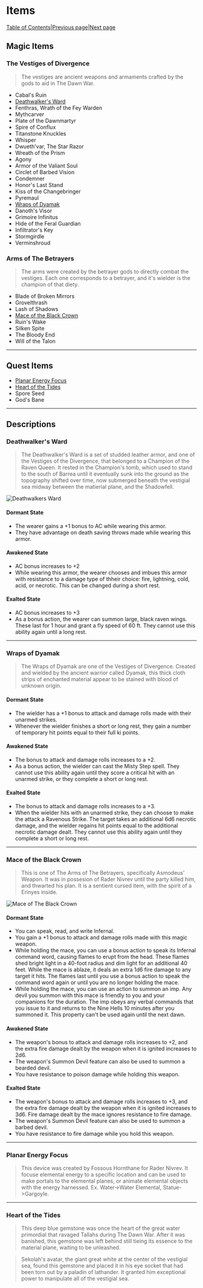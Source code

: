 # Items
[Table of Contents][TC]|[Previous page][P]|[Next page][S]

## Magic Items
### The Vestiges of Divergence
>The vestiges are ancient weapons and armaments crafted by the gods to aid in The Dawn War.
- Cabal's Ruin
- [Deathwalker's Ward](#deathwalkers-ward)
- Fenthras, Wrath of the Fey Warden
- Mythcarver
- Plate of the Dawnmartyr
- Spire of Conflux
- Titanstone Knuckles
- Whisper
- Dwueth'var, The Star Razor
- Wreath of the Prism
- Agony
- Armor of the Valiant Soul
- Circlet of Barbed Vision
- Condemner
- Honor's Last Stand
- Kiss of the Changebringer
- Pyremaul
- [Wraps of Dyamak](#wraps-of-dyamak)
- Danoth's Visor
- Grimoire Infinitus
- Hide of the Feral Guardian
- Infiltrator's Key
- Stormgirdle
- Verminshroud

### Arms of The Betrayers
>The arms were created by the betrayer gods to directly combat the vestiges. Each one corresponds to a betrayer, and it's wielder is the champion of that diety.
- Blade of Broken Mirrors
- Grovelthrash
- Lash of Shadows
- [Mace of the Black Crown](mace-of-the-black-crown)
- Ruin's Wake
- Silken Spite
- The Bloody End
- Will of the Talon
---------------------------------------------------------------------------------------------------------------------------------------------------------------------------------
## Quest Items
- [Planar Energy Focus](#planar-energy-focus)
- [Heart of the Tides](#heart-of-the-tides)
- Spore Seed
- God's Bane
---------------------------------------------------------------------------------------------------------------------------------------------------------------------------------
## Descriptions

### Deathwalker's Ward
>The Deathwalker's Ward is a set of studded leather armor, and one of the Vestiges of the Divergence, that belonged to a Champion of the Raven Queen. It rested in the Champion's tomb, which used to stand to the south of Barrea until it eventually sunk into the ground as the topography shifted over time, now submerged beneath the vestigial sea midway between the matierial plane, and the Shadowfell.

![Deathwalkers Ward](https://static.wikia.nocookie.net/criticalrole/images/f/f2/Deathwalkers-Ward-by-David-Rodrigues.jpg/revision/latest/scale-to-width-down/310?cb=20160808141609)

#### Dormant State
- The wearer gains a +1 bonus to AC while wearing this armor.
- They have advantage on death saving throws made while wearing this armor.

#### Awakened State
- AC bonus increases to +2
- While wearing this armor, the wearer chooses and imbues this armor with resistance to a damage type of thheir choice: fire, lightning, cold, acid, or necrotic. This can be changed during a short rest.

#### Exalted State
- AC bonus increases to +3
- As a bonus action, the wearer can summon large, black raven wings. These last for 1 hour and grant a fly speed of 60 ft. They cannot use this ability again until a long rest.
---------------------------------------------------------------------------------------------------------------------------------------------------------------------------------

### Wraps of Dyamak
>The Wraps of Dyamak are one of the Vestiges of Divergence. Created and wielded by the ancient warrior called Dyamak, this thick cloth strips of enchanted material appear to be stained with blood of unknown origin.

#### Dormant State
- The wielder has a +1 bonus to attack and damage rolls made with their unarmed strikes.
- Whenever the wielder finishes a short or long rest, they gain a number of temporary hit points equal to their full ki points.

#### Awakened State
- The bonus to attack and damage rolls increases to a +2.
- As a bonus action, the wielder can cast the Misty Step spell. They cannot use this ability again until they score a critical hit with an unarmed strike, or they complete a short or long rest.

#### Exalted State
- The bonus to attack and damage rolls increases to a +3.
- When the wielder hits with an unarmed strike, they can choose to make the attack a Ravenous Strike. The target takes an additional 6d6 necrotic damage, and the wielder regains hit points equal to the additional necrotic damage dealt. They cannot use this ability again until they complete a short or long rest.
---------------------------------------------------------------------------------------------------------------------------------------------------------------------------------

### Mace of the Black Crown
>This is one of The Arms of The Betrayers, specifically Asmodeus' Weapon. It was in possesion of Rader Nivrev until the party killed him, and thwarted his plan. It is a sentient cursed item, with the spirit of a Erinyes inside.

![Mace of The Black Crown](https://static.wikia.nocookie.net/blaedura-official/images/d/d0/BlackMace.png/revision/latest?cb=20201110005531)

#### Dormant State
- You can speak, read, and write Infernal.
- You gain a +1 bonus to attack and damage rolls made with this magic weapon.
- While holding the mace, you can use a bonus action to speak its Infernal command word, causing flames to erupt from the head. These flames shed bright light in a 40-foot radius and dim light for an additional 40 feet. While the mace is ablaze, it deals an extra 1d6 fire damage to any target it hits. The flames last until you use a bonus action to speak the command word again or until you are no longer holding the mace.
- While holding the mace, you can use an action to summon an imp. Any devil you summon with this mace is friendly to you and your companions for the duration. The imp obeys any verbal commands that you issue to it and returns to the Nine Hells 10 minutes after you summoned it. This property can't be used again until the next dawn.

#### Awakened State
- The weapon's bonus to attack and damage rolls increases to +2, and the extra fire damage dealt by the weapon when it is ignited increases to 2d6.
- The weapon's Summon Devil feature can also be used to summon a bearded devil.
- You have resistance to poison damage while holding this weapon.

#### Exalted State
- The weapon's bonus to attack and damage rolls increases to +3, and the extra fire damage dealt by the weapon when it is ignited increases to 3d6. Fire damage dealt by the mace ignores resistance to fire damage.
- The weapon's Summon Devil feature can also be used to summon a barbed devil.
- You have resistance to fire damage while you hold this weapon.


---------------------------------------------------------------------------------------------------------------------------------------------------------------------------------
### Planar Energy Focus
>This device was created by Fossous Hornthane for Rader Nivrev. It focuse elemental energy to a specific location and can be used to make portals to the elemental planes, or animate elemental objects with the energy harnessed. Ex. Water->Water Elemental, Statue->Gargoyle.

---------------------------------------------------------------------------------------------------------------------------------------------------------------------------------
### Heart of the Tides
>This deep blue gemstone was once the heart of the great water primordial that ravaged Tallahs during The Dawn War. After it was banished, this gemstone was left behind still tieing its essence to the material plane, waiting to be unleashed.

>Sekolah's avatar, the giant great white at the center of the vestigial sea, found this gemstone and placed it in his eye socket that had been torn out by a paladin of lathander. It granted him exceptional power to manipulate all of the vestigial sea.




























[TC]: README.md "Table of Contents"
[P]: PCs.md "Player Characters"
[S]: SessionLogs.md "Session Logs"
